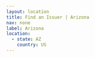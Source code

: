 ```yaml
---
layout: location
title: Find an Issuer | Arizona
nav: none
label: Arizona
location:
  - state: AZ
    country: US
---
```


